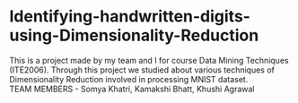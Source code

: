 # Identifying-handwritten-digits-using-Dimensionality-Reduction
This is a project made by my team and I for course Data Mining Techniques (ITE2006). 
Through this project we studied about various techniques of Dimensionality Reduction involved in processing MNIST dataset.  
TEAM MEMBERS - Somya Khatri, Kamakshi Bhatt, Khushi Agrawal
